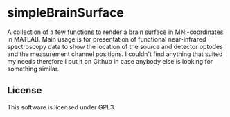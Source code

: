 # simpleBrainSurface
A collection of a few functions to render a brain surface in MNI-coordinates in MATLAB.
Main usage is for presentation of functional near-infrared spectroscopy data to show the
location of the source and detector optodes and the measurement channel positions.
I couldn't find anything that suited my needs therefore I put it on Github in case anybody
else is looking for something similar.

## License
This software is licensed under GPL3.
